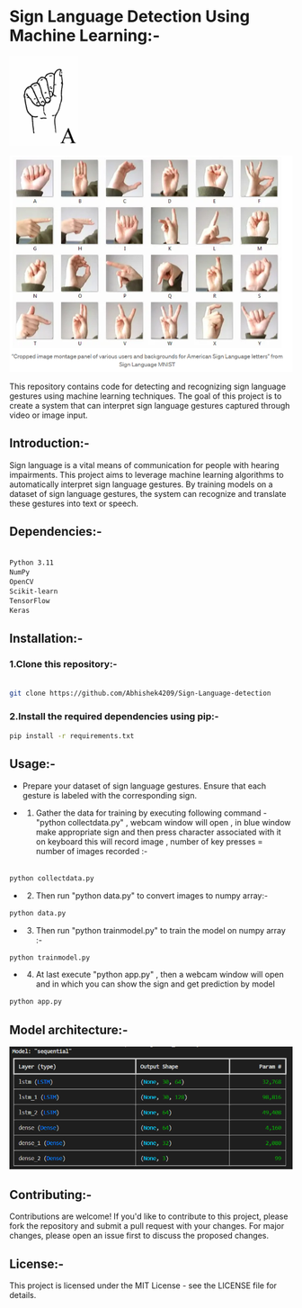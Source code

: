 # Sign Language Detection Using Machine Learning:-

![click here](./Cssd.gif)

![plate](./signlanguage.png)


This repository contains code for detecting and recognizing sign language gestures using machine learning techniques. The goal of this project is to create a system that can interpret sign language gestures captured through video or image input.


## Introduction:-

Sign language is a vital means of communication for people with hearing impairments. This project aims to leverage machine learning algorithms to automatically interpret sign language gestures. By training models on a dataset of sign language gestures, the system can recognize and translate these gestures into text or speech.


## Dependencies:-

```bash

Python 3.11
NumPy
OpenCV
Scikit-learn
TensorFlow
Keras

```

## Installation:-

### 1.Clone this repository:-


```bash

git clone https://github.com/Abhishek4209/Sign-Language-detection

```
### 2.Install the required dependencies using pip:-

```bash
pip install -r requirements.txt

```


## Usage:-

* Prepare your dataset of sign language gestures. Ensure that each gesture is labeled with the corresponding sign.

* 1) Gather the data for training by executing following command - "python collectdata.py" , webcam window will open , in blue window make appropriate sign and then press character associated with it on keyboard 
this will record image , number of key presses = number of images recorded :-

```bash

python collectdata.py

```

* 2) Then run "python data.py" to convert images to numpy array:-

```bash
python data.py
```

* 3) Then run "python trainmodel.py" to train the model on numpy array :-

```bash
python trainmodel.py
```

* 4) At last execute "python app.py" , then a webcam window will open and in which you can show the sign and get prediction by model

```bash
python app.py
```

## Model architecture:-

![plate](./model.png)



## Contributing:-

Contributions are welcome! If you'd like to contribute to this project, please fork the repository and submit a pull request with your changes. For major changes, please open an issue first to discuss the proposed changes.


## License:-

This project is licensed under the MIT License - see the LICENSE file for details.